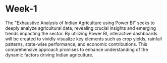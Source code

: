 # Week-1
The "Exhaustive Analysis of Indian Agriculture using Power BI" seeks to deeply analyze agricultural data, revealing crucial insights and emerging trends impacting the sector. By utilizing Power BI, interactive dashboards will be created to vividly visualize key elements such as crop yields, rainfall patterns, state-wise performance, and economic contributions. This comprehensive approach promises to enhance understanding of the dynamic factors driving Indian agriculture.
